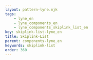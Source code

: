 ```yaml
---
layout: pattern-lyne.njk
tags: 
    - lyne_en
    - lyne_components_en
    - lyne_components_skiplink_list_en
key: skiplink-list-lyne_en
title: Skiplink-List
parent: components-lyne_en
keywords: skiplink-list
order: 360
---
```

